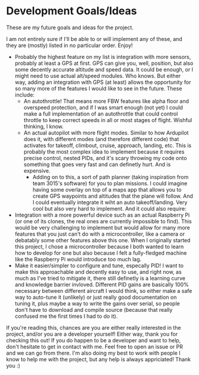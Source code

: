 # Development Goals/Ideas

These are my future goals and ideas for the project.

I am not entirely sure if I'll be able to or will implement any of these, and they are (mostly) listed in no particular order.
Enjoy!

- Probably the highest feature on my list is integration with more sensors, probably at least a GPS at first. GPS can give you, well, position, but also some decently accurate altitude and speed data. It could be enough, or I might need to use actual alt/speed modules. Who knows. But either way, adding an integration with GPS (at least) allows the opportunity for so many more of the features I would like to see in the future. These include:
  - An autothrottle! That means more FBW features like alpha floor and overspeed protection, and if I was smart enough (not yet) I could make a full implementation of an autothrottle that could control throttle to keep correct speeds in all or most stages of flight. Wishful thinking, I know.
  - An actual autopilot with more flight modes. Similar to how Ardupilot does it, with different modes (and therefore different code) that activates for takeoff, climbout, cruise, approach, landing, etc. This is probably the most complex idea to implement because it requires precise control, nested PIDs, and it's scary throwing my code onto something that goes very fast and can definetly hurt. And is expensive.
    - Adding on to this, a sort of path planner (taking inspiration from team 3015's software) for you to plan missions. I could imagine having some overlay on top of a maps app that allows you to create GPS waypoints and altitudes that the plane will follow. And I could eventually integrate it wiht an auto takeoff/landing. Very cool but also very hard to implement. And it could also require:
- Integration with a more powerful device such as an actual Raspberry Pi (or one of its clones, the real ones are currently impossible to find). This would be very challenging to implement but would allow for many more features that you just can't do with a microcontroller, like a camera or debatably some other features above this one. When I originally started this project, I chose a microcontroller because I both wanted to learn how to develop for one but also because I felt a fully-fledged machine like the Raspberry Pi would introduce too much lag.
- Make it easier/simpler to configure and tune, especally PID! I want to make this approachable and decently easy to use, and right now, as much as I've tried to mitigate it, there still definetly is a learning curve and knowledge barrier invloved. Different PID gains are basically 100% necessary between different aircraft I would think, so either make a safe way to auto-tune it (unlikely) or just really good documentation on tuning it, plus maybe a way to write the gains over serial, so people don't have to download and compile source (because that really confused me the first times I had to do it).

If you're reading this, chances are you are either really interested in the project, and/or you are a developer yourself! Either way, thank you for checking this out! If you do happen to be a developer and want to help, don't hesitate to get in contact with me. Feel free to open an issue or PR and we can go from there. I'm also doing my best to work with people I know to help me with the project, but any help is always appriciated! Thank you :)
